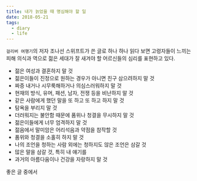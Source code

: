 ```yaml
---
title: 내가 늙었을 때 명심해야 할 일
date: 2018-05-21
tags: 
  - diary
  - life
---
```


`걸리버 여행기`의 저자 조나선 스위프트가 쓴 글로 하나 하나 읽다 보면 고령자들이 느끼는 피해 의식과 역으로 젊은 세대가 잘 새겨야 할 어르신들의 심리를 표현하고 있다.

- 젊은 여성과 결혼하지 말 것
- 젊은이들이 진정으로 원하는 경우가 아니면 친구 삼으려하지 말 것
- 짜증 내거나 시무룩해하거나 의심스러워하지 말 것
- 현재의 방식, 유머, 패션, 남자, 전쟁 등을 비난하지 말 것
- 같은 사람에게 했던 말을 또 하고 또 하고 하지 말 것
- 탐욕을 부리지 말 것
- 더러워지는 불안함 때문에 품위나 청결을 무시하지 말 것
- 젊은이들에게 너무 엄격하지 말 것
- 젊음에서 말미암은 어리석음과 약점을 참작할 것
- 품위와 청결을 소홀히 하지 말 것
- 나의 조언을 청하는 사람 외에는 청하지도 않은 조언은 삼갈 것
- 많은 말을 삼갈 것, 특히 내 얘기를
- 과거의 아름다움이나 건강을 자랑하지 말 것

좋은 글 중에서

